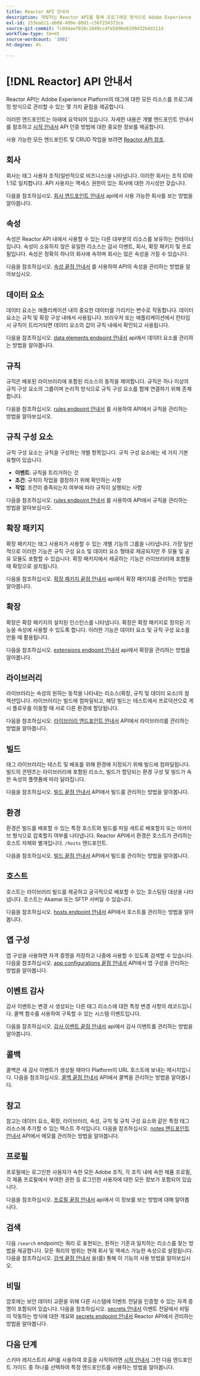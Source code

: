 ```yaml
---
title: Reactor API 안내서
description: 개발자는 Reactor API를 통해 프로그래밍 방식으로 Adobe Experience Platform의 태그에 대한 모든 리소스를 관리할 수 있습니다. 이 안내서를 따라 API를 사용하여 주요 작업을 수행하는 방법에 대해 알아보십시오.
exl-id: 153eab11-db08-499e-80d1-c56f254372ce
source-git-commit: fcd44aef026c1049ccdfe5896e6199d32b4d1114
workflow-type: tm+mt
source-wordcount: '1081'
ht-degree: 4%

---
```


# [!DNL Reactor] API 안내서

Reactor API는 Adobe Experience Platform의 태그에 대한 모든 리소스를 프로그래밍 방식으로 관리할 수 있는 몇 가지 끝점을 제공합니다.

이러한 엔드포인트는 아래에 요약되어 있습니다. 자세한 내용은 개별 엔드포인트 안내서를 참조하고 [시작 안내서](./getting-started.md) API 인증 방법에 대한 중요한 정보를 제공합니다.

사용 가능한 모든 엔드포인트 및 CRUD 작업을 보려면 [Reactor API 참조](https://www.adobe.io/experience-platform-apis/references/reactor/).

## 회사

회사는 태그 사용자 조직(일반적으로 비즈니스)을 나타냅니다. 이러한 회사는 조직 ID와 1:1로 일치합니다. API 사용자는 액세스 권한이 있는 회사에 대한 가시성만 갖습니다.

다음을 참조하십시오. [회사 엔드포인트 안내서](./endpoints/companies.md) api에서 사용 가능한 회사를 보는 방법을 알아봅니다.

## 속성

속성은 Reactor API 내에서 사용할 수 있는 다른 대부분의 리소스를 보유하는 컨테이너입니다. 속성이 소유하지 않은 유일한 리소스는 감사 이벤트, 회사, 확장 패키지 및 프로필입니다. 속성은 정확히 하나의 회사에 속하며 회사는 많은 속성을 가질 수 있습니다.

다음을 참조하십시오. [속성 끝점 안내서](./endpoints/properties.md) 를 사용하여 API의 속성을 관리하는 방법을 알아보십시오.

## 데이터 요소

데이터 요소는 애플리케이션 내의 중요한 데이터를 가리키는 변수로 작동합니다. 데이터 요소는 규칙 및 확장 구성 내에서 사용됩니다. 브라우저 또는 애플리케이션에서 런타임 시 규칙이 트리거되면 데이터 요소의 값이 규칙 내에서 확인되고 사용됩니다.

다음을 참조하십시오. [data elements endpoint 안내서](./endpoints/data-elements.md) api에서 데이터 요소를 관리하는 방법을 알아봅니다.

## 규칙

규칙은 배포된 라이브러리에 포함된 리소스의 동작을 제어합니다. 규칙은 하나 이상의 규칙 구성 요소의 그룹이며 논리적 방식으로 규칙 구성 요소를 함께 연결하기 위해 존재합니다.

다음을 참조하십시오. [rules endpoint 안내서](./endpoints/rules.md) 를 사용하여 API에서 규칙을 관리하는 방법을 알아보십시오.

## 규칙 구성 요소

규칙 구성 요소는 규칙을 구성하는 개별 항목입니다. 규칙 구성 요소에는 세 가지 기본 유형이 있습니다.

* **이벤트**: 규칙을 트리거하는 것
* **조건**: 규칙이 작업을 결정하기 위해 확인하는 사항
* **작업**: 조건이 충족되는지 여부에 따라 규칙이 실행되는 사항

다음을 참조하십시오. [rules endpoint 안내서](./endpoints/rules.md) 를 사용하여 API에서 규칙을 관리하는 방법을 알아보십시오.

## 확장 패키지

확장 패키지는 태그 사용자가 사용할 수 있는 개별 기능의 그룹을 나타냅니다. 가장 일반적으로 이러한 기능은 규칙 구성 요소 및 데이터 요소 형태로 제공되지만 주 모듈 및 공유 모듈도 포함할 수 있습니다. 확장 패키지에서 제공하는 기능은 라이브러리에 포함될 때 확장으로 설치됩니다.

다음을 참조하십시오. [확장 패키지 끝점 안내서](./endpoints/extension-packages.md) api에서 확장 패키지를 관리하는 방법을 알아봅니다.

## 확장

확장은 확장 패키지의 설치된 인스턴스를 나타냅니다. 확장은 확장 패키지로 정의된 기능을 속성에 사용할 수 있도록 합니다. 이러한 기능은 데이터 요소 및 규칙 구성 요소를 만들 때 활용됩니다.

다음을 참조하십시오. [extensions endpoint 안내서](./endpoints/extensions.md) api에서 확장을 관리하는 방법을 알아봅니다.

## 라이브러리

라이브러리는 속성의 원하는 동작을 나타내는 리소스(확장, 규칙 및 데이터 요소)의 컬렉션입니다. 라이브러리는 빌드에 컴파일되고, 해당 빌드는 테스트에서 프로덕션으로 게시 플로우를 이동할 때 서로 다른 환경에 할당됩니다.

다음을 참조하십시오. [라이브러리 엔드포인트 안내서](./endpoints/libraries.md) API에서 라이브러리를 관리하는 방법을 알아봅니다.

## 빌드

태그 라이브러리는 테스트 및 배포를 위해 환경에 지정되기 위해 빌드에 컴파일됩니다. 빌드의 콘텐츠는 라이브러리에 포함된 리소스, 빌드가 할당되는 환경 구성 및 빌드가 속한 속성의 플랫폼에 따라 달라집니다.

다음을 참조하십시오. [빌드 끝점 안내서](./endpoints/builds.md) API에서 빌드를 관리하는 방법을 알아봅니다.

## 환경

환경은 빌드를 배포할 수 있는 특정 호스트와 빌드를 파일 세트로 배포할지 또는 아카이브 형식으로 압축할지 여부를 나타냅니다. Reactor API에서 환경은 호스트가 관리하는 호스트 자체와 별개입니다. `/hosts` 엔드포인트.

다음을 참조하십시오. [빌드 끝점 안내서](./endpoints/builds.md) API에서 빌드를 관리하는 방법을 알아봅니다.

## 호스트

호스트는 라이브러리 빌드를 제공하고 궁극적으로 배포할 수 있는 호스팅된 대상을 나타냅니다. 호스트는 Akamai 또는 SFTP 서버일 수 있습니다.

다음을 참조하십시오. [hosts endpoint 안내서](./endpoints/hosts.md) API에서 호스트를 관리하는 방법을 알아봅니다.

## 앱 구성

앱 구성을 사용하면 자격 증명을 저장하고 나중에 사용할 수 있도록 검색할 수 있습니다. 다음을 참조하십시오. [app configurations 끝점 안내서](./endpoints/app-configurations.md) API에서 앱 구성을 관리하는 방법을 알아봅니다.

## 이벤트 감사

감사 이벤트는 변경 시 생성되는 다른 태그 리소스에 대한 특정 변경 사항의 레코드입니다. 콜백 함수를 사용하여 구독할 수 있는 시스템 이벤트입니다.

다음을 참조하십시오. [감사 이벤트 끝점 안내서](./endpoints/audit-events.md) api에서 감사 이벤트를 관리하는 방법을 알아봅니다.

## 콜백

콜백은 새 감사 이벤트가 생성될 때마다 Platform이 URL 호스트에 보내는 메시지입니다. 다음을 참조하십시오. [콜백 끝점 안내서](./endpoints/callbacks.md) API에서 콜백을 관리하는 방법을 알아봅니다.

## 참고

참고는 데이터 요소, 확장, 라이브러리, 속성, 규칙 및 규칙 구성 요소와 같은 특정 태그 리소스에 추가할 수 있는 텍스트 주석입니다. 다음을 참조하십시오. [notes 엔드포인트 안내서](./endpoints/notes.md) API에서 메모를 관리하는 방법을 알아봅니다.

## 프로필

프로필에는 로그인한 사용자가 속한 모든 Adobe 조직, 각 조직 내에 속한 제품 프로필, 각 제품 프로필에서 부여한 권한 등 로그인한 사용자에 대한 모든 정보가 포함되어 있습니다.

다음을 참조하십시오. [프로필 끝점 안내서](./endpoints/profile.md) api에서 이 정보를 보는 방법에 대해 알아봅니다.

## 검색

다음 `/search` endpoint는 쿼리 로 표현되는, 원하는 기준과 일치하는 리소스를 찾는 방법을 제공합니다. 모든 쿼리의 범위는 현재 회사 및 액세스 가능한 속성으로 설정됩니다. 다음을 참조하십시오. [검색 끝점 안내서](./endpoints/search.md) 을(를) 통해 이 기능의 사용 방법을 알아보십시오.

## 비밀

암호에는 보안 데이터 교환을 위해 다른 시스템에 이벤트 전달을 인증할 수 있는 자격 증명이 포함되어 있습니다. 다음을 참조하십시오. [secrets 안내서](./guides/secrets.md) 이벤트 전달에서 비밀이 작동하는 방식에 대한 개요와 [secrets endpoint 안내서](./endpoints/secrets.md) Reactor API에서 관리하는 방법을 알아봅니다.

## 다음 단계

스키마 레지스트리 API를 사용하여 호출을 시작하려면 [시작 안내서](./getting-started.md) 그런 다음 엔드포인트 가이드 중 하나를 선택하여 특정 엔드포인트를 사용하는 방법을 알아봅니다.
